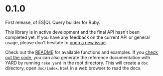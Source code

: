 # 0.1.0

First release, of ES|QL Query builder for Ruby.

This library is in active development and the final API hasn't been completed yet. If you have any feedback on the current API or general usage, please don't hesitate to [open a new issue](https://github.com/elastic/esql-ruby/issues).

Check out the [README](./README.md) for available functions and examples. If you [check out the code](https://github.com/elastic/esql-ruby/), you can also generate the reference documentation with YARD by running `rake yard` in the root directory. This will create a `doc` directory, open `doc/index.html` in a web browser to read the docs.
